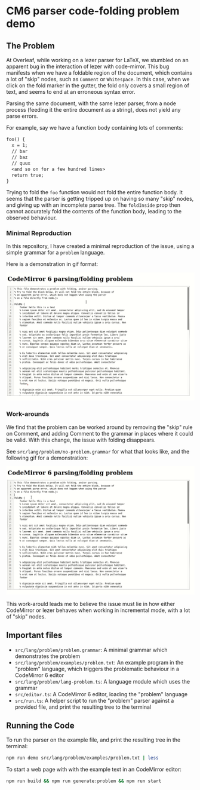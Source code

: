 # CM6 parser code-folding problem demo

## The Problem 

At Overleaf, while working on a lezer parser for LaTeX, we stumbled on an apparent bug in the interaction of lezer with code-mirror. This bug manifests when we have a foldable region of the document, which contains a lot of "skip" nodes, such as `Comment` or `Whitespace`. In this case, when we click on the fold marker in the gutter, the fold only covers a small region of text, and seems to end at an erroneous syntax error. 

Parsing the same document, with the same lezer parser, from a node process (feeding it the entire document as a string), does not yield any parse errors.

For example, say we have a function body containing lots of comments:

```
foo() {
  x = 1;
  // bar
  // baz
  // quux
  <and so on for a few hundred lines>
  return true;
}
```

Trying to fold the `foo` function would not fold the entire function body. It seems that the parser is getting tripped up on having so many "skip" nodes, and giving up with an incomplete parse tree. The `foldInside` prop then cannot accurately fold the contents of the function body, leading to the observed behaviour.

### Minimal Reproduction

In this repository, I have created a minimal reproduction of the issue, using a simple grammar for a `problem` language.

Here is a demonstration in gif format:

![demonstration](./fold-problem-demo.gif)


### Work-arounds

We find that the problem can be worked around by removing the "skip" rule on Comment, and adding Comment to the grammar in places where it could be valid. With this change, the issue with folding disappears.

See `src/lang/problem/no-problem.grammar` for what that looks like, and the following gif for a demonstration:

![good behaviour](./good-fold.gif)

This work-arould leads me to believe the issue must lie in how either CodeMirror or lezer behaves when working in incremental mode, with a lot of "skip" nodes.


## Important files

- `src/lang/problem/problem.grammar`: A minimal grammar which demonstrates the problem
- `src/lang/problem/examples/problem.txt`: An example program in the "problem" language, which triggers the problematic behaviour in a CodeMirror 6 editor
- `src/lang/problem/lang-problem.ts`: A language module which uses the grammar
- `src/editor.ts`: A CodeMirror 6 editor, loading the "problem" language
- `src/run.ts`: A helper script to run the "problem" parser against a provided file, and print the resulting tree to the terminal


## Running the Code 

To run the parser on the example file, and print the resulting tree in the terminal:

``` sh
npm run demo src/lang/problem/examples/problem.txt | less
```

To start a web page with with the example text in an CodeMirror editor:

``` sh
npm run build && npm run generate:problem && npm run start
```


